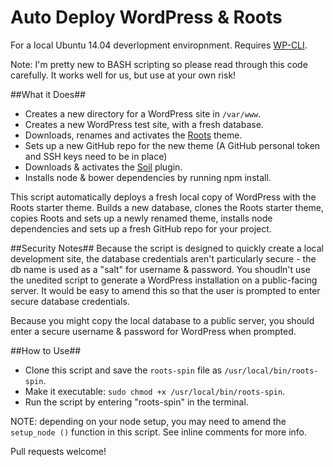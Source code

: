 Auto Deploy WordPress & Roots
====================

For a local Ubuntu 14.04 deverlopment enviropnment. Requires [WP-CLI](http://wp-cli.org/).

Note: I'm pretty new to BASH scripting so please read through this code carefully. It works well for us, but use at your own risk!

##What it Does##

* Creates a new directory for a WordPress site in ```/var/www```.
* Creates a new WordPress test site, with a fresh database.
* Downloads, renames and activates the [Roots](https://github.com/roots/roots) theme.
* Sets up a new GitHub repo for the new theme (A GitHub personal token and SSH keys need to be in place)
* Downloads & activates the [Soil](https://github.com/roots/soil) plugin.
* Installs node & bower dependencies by running npm install.

This script automatically deploys a fresh local copy of WordPress with the Roots starter theme. Builds a new database, clones the Roots starter theme, copies Roots and sets up a newly renamed theme, installs node dependencies and sets up a fresh GitHub repo for your project.

##Security Notes##
Because the script is designed to quickly create a local development site, the database credentials aren't particularly secure - the db name is used as a "salt" for username & password. You shoudln't use the unedited script to generate a WordPress installation on a public-facing server. It would be easy to amend this so that the user is prompted to enter secure database credentials.

Because you might copy the local database to a public server, you should enter a secure username & password for WordPress when prompted.

##How to Use##

* Clone this script and save the ```roots-spin``` file as ```/usr/local/bin/roots-spin```.
* Make it executable: ```sudo chmod +x /usr/local/bin/roots-spin```.
* Run the script by entering "roots-spin" in the terminal.

NOTE: depending on your node setup, you may need to amend the ```setup_node ()``` function in this script.
See inline comments for more info.

Pull requests welcome!
